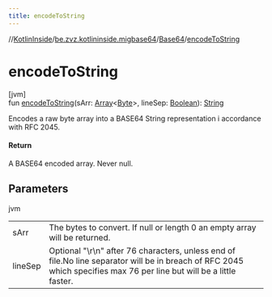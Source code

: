 ```yaml
---
title: encodeToString
---
```

//[KotlinInside](../../../index.html)/[be.zvz.kotlininside.migbase64](../index.html)/[Base64](index.html)/[encodeToString](encode-to-string.html)



# encodeToString



[jvm]\
fun [encodeToString](encode-to-string.html)(sArr: [Array](https://kotlinlang.org/api/latest/jvm/stdlib/kotlin/-array/index.html)&lt;[Byte](https://kotlinlang.org/api/latest/jvm/stdlib/kotlin/-byte/index.html)&gt;, lineSep: [Boolean](https://kotlinlang.org/api/latest/jvm/stdlib/kotlin/-boolean/index.html)): [String](https://docs.oracle.com/javase/7/docs/api/java/lang/String.html)



Encodes a raw byte array into a BASE64 String representation i accordance with RFC 2045.



#### Return



A BASE64 encoded array. Never null.



## Parameters


jvm

| | |
|---|---|
| sArr | The bytes to convert. If null or length 0 an empty array will be returned. |
| lineSep | Optional &quot;\r\n&quot; after 76 characters, unless end of file.No line separator will be in breach of RFC 2045 which specifies max 76 per line but will be a little faster. |




